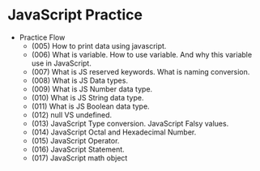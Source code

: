 # JavaScript Practice

- Practice Flow
  - (005) How to print data using javascript.
  - (006) What is variable. How to use variable. And why this variable use in JavaScript.
  - (007) What is JS reserved keywords. What is naming conversion.
  - (008) What is JS Data types.
  - (009) What is JS Number data type.
  - (010) What is JS String data type.
  - (011) What is JS Boolean data type.
  - (012) null VS undefined.
  - (013) JavaScript Type conversion. JavaScript Falsy values.
  - (014) JavaScript Octal and Hexadecimal Number.
  - (015) JavaScript Operator.
  - (016) JavaScript Statement.
  - (017) JavaScript math object
